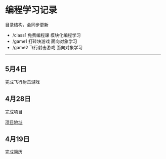 # 编程学习记录

目录结构，会同步更新

- /class1 免费编程课 模块化编程学习
- /game1 打砖块游戏 面向对象学习
- /game2 飞行射击游戏 面向对象学习

____

## 5月4日

完成飞行射击游戏

## 4月28日

完成项目

[项目地址](https://github.com/lyhjob2019/noseat)

## 4月19日

完成简历



